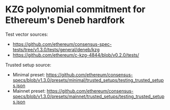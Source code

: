 # KZG polynomial commitment for Ethereum's Deneb hardfork

Test vector sources:
- https://github.com/ethereum/consensus-spec-tests/tree/v1.3.0/tests/general/deneb/kzg
- https://github.com/ethereum/c-kzg-4844/blob/v0.2.0/tests/

Trusted setup source:

- Minimal preset: https://github.com/ethereum/consensus-specs/blob/v1.3.0/presets/minimal/trusted_setups/testing_trusted_setups.json
- Mainnet preset: https://github.com/ethereum/consensus-specs/blob/v1.3.0/presets/mainnet/trusted_setups/testing_trusted_setups.json